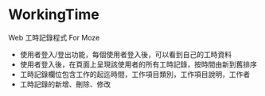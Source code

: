 # WorkingTime
Web 工時記錄程式 For Moze

- 使用者登入/登出功能，每個使用者登入後，可以看到自己的工時資料
- 使用者登入後，在頁面上呈現該使用者的所有工時記錄，按時間由新到舊排序
- 工時記錄欄位包含工作的起迄時間，工作項目類別，工作項目說明，工作者
- 工時記錄的新增、刪除、修改
